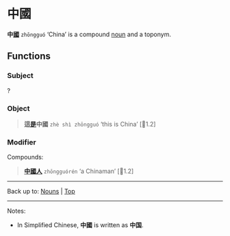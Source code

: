# 中國

**中[國](國.md)** `zhōngguó` ‘China’ is a compound [noun](index.md) and a toponym. 

## Functions

### Subject

?

### Object

> **這[是](../verbs/是.md)中國** `zhè shì zhōngguó` ‘this is China’ \[🦉1.2\]

### Modifier

Compounds:

> **[中國人](中國人.md)** `zhōngguórén` ‘a Chinaman’ \[🦉1.2\]

----

Back up to: [Nouns](index.md) | [Top](../index.md)

----

Notes:
- In Simplified Chinese, **中國** is written as **中国**.
